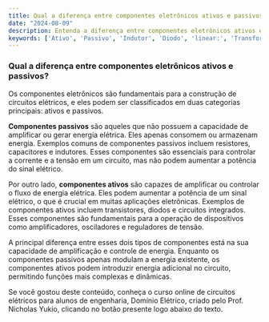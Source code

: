 ```yaml
---
title: Qual a diferença entre componentes eletrônicos ativos e passivos?
date: "2024-08-09"
description: Entenda a diferença entre componentes eletrônicos ativos e passivos no contexto de circuitos elétricos.
keywords: ['Ativo', 'Passivo', 'Indutor', 'Diodo', 'linear:', 'Transformador', 'Tensão']
---
```


### Qual a diferença entre componentes eletrônicos ativos e passivos?

Os componentes eletrônicos são fundamentais para a construção de circuitos elétricos, e eles podem ser classificados em duas categorias principais: ativos e passivos. 

**Componentes passivos** são aqueles que não possuem a capacidade de amplificar ou gerar energia elétrica. Eles apenas consomem ou armazenam energia. Exemplos comuns de componentes passivos incluem resistores, capacitores e indutores. Esses componentes são essenciais para controlar a corrente e a tensão em um circuito, mas não podem aumentar a potência do sinal elétrico.

Por outro lado, **componentes ativos** são capazes de amplificar ou controlar o fluxo de energia elétrica. Eles podem aumentar a potência de um sinal elétrico, o que é crucial em muitas aplicações eletrônicas. Exemplos de componentes ativos incluem transistores, diodos e circuitos integrados. Esses componentes são fundamentais para a operação de dispositivos como amplificadores, osciladores e reguladores de tensão.

A principal diferença entre esses dois tipos de componentes está na sua capacidade de amplificação e controle de energia. Enquanto os componentes passivos apenas modulam a energia existente, os componentes ativos podem introduzir energia adicional no circuito, permitindo funções mais complexas e dinâmicas.

Se você gostou deste conteúdo, conheça o curso online de circuitos elétricos para alunos de engenharia, Domínio Elétrico, criado pelo Prof. Nicholas Yukio, clicando no botão presente logo abaixo do texto.